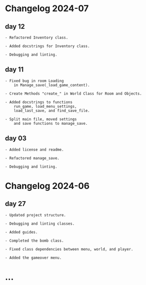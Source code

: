 # Changelog 2024-07

## day 12

```
- Refactored Inventory class.

- Added docstrings for Inventory class.

- Debugging and linting.
```

## day 11

```
- Fixed bug in room Loading
    in Manage_save(_load_game_content).

- Create Methods "create_" in World Class for Room and Objects.

- Added docstrings to functions
    run_game, load_menu_settings,
    load_last_save, and find_save_file.

- Split main file, moved settings
    and save functions to manage_save.
```
## day 03

```
- Added license and readme.

- Refactored manage_save.

- Debugging and linting.
```

# Changelog 2024-06

## day 27

```
- Updated project structure.

- Debugging and linting classes.

- Added guides.

- Completed the bomb class.

- Fixed class dependencies between menu, world, and player.

- Added the gameover menu.
```

# ...
